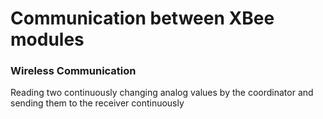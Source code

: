 # Communication between XBee modules

### Wireless Communication

Reading two continuously changing analog values by the coordinator and sending them to the receiver continuously
